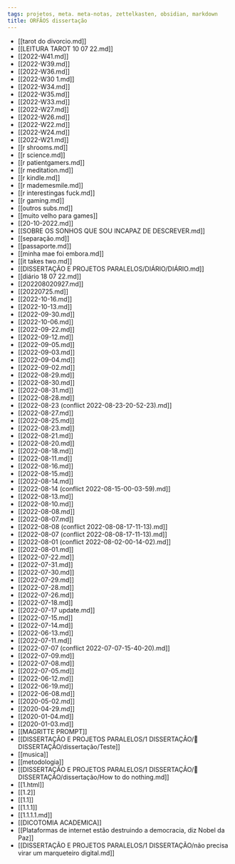 ```yaml
---
tags: projetos, meta. meta-notas, zettelkasten, obsidian, markdown
title: ORFÃOS dissertação
---
```

- [[tarot do divorcio.md]]
- [[LEITURA TAROT 10 07 22.md]]
- [[2022-W41.md]]
- [[2022-W39.md]]
- [[2022-W36.md]]
- [[2022-W30 1.md]]
- [[2022-W34.md]]
- [[2022-W35.md]]
- [[2022-W33.md]]
- [[2022-W27.md]]
- [[2022-W26.md]]
- [[2022-W22.md]]
- [[2022-W24.md]]
- [[2022-W21.md]]
- [[r shrooms.md]]
- [[r science.md]]
- [[r patientgamers.md]]
- [[r meditation.md]]
- [[r kindle.md]]
- [[r mademesmile.md]]
- [[r interestingas fuck.md]]
- [[r gaming.md]]
- [[outros subs.md]]
- [[muito velho para games]]
- [[20-10-2022.md]]
- [[SOBRE OS SONHOS QUE SOU INCAPAZ DE DESCREVER.md]]
- [[separação.md]]
- [[passaporte.md]]
- [[minha mae foi embora.md]]
- [[it takes two.md]]
- [[DISSERTAÇÃO E PROJETOS PARALELOS/DIÁRIO/DIÁRIO.md]]
- [[diário 18 07 22.md]]
- [[202208020927.md]]
- [[20220725.md]]
- [[2022-10-16.md]]
- [[2022-10-13.md]]
- [[2022-09-30.md]]
- [[2022-10-06.md]]
- [[2022-09-22.md]]
- [[2022-09-12.md]]
- [[2022-09-05.md]]
- [[2022-09-03.md]]
- [[2022-09-04.md]]
- [[2022-09-02.md]]
- [[2022-08-29.md]]
- [[2022-08-30.md]]
- [[2022-08-31.md]]
- [[2022-08-28.md]]
- [[2022-08-23 (conflict 2022-08-23-20-52-23).md]]
- [[2022-08-27.md]]
- [[2022-08-25.md]]
- [[2022-08-23.md]]
- [[2022-08-21.md]]
- [[2022-08-20.md]]
- [[2022-08-18.md]]
- [[2022-08-11.md]]
- [[2022-08-16.md]]
- [[2022-08-15.md]]
- [[2022-08-14.md]]
- [[2022-08-14 (conflict 2022-08-15-00-03-59).md]]
- [[2022-08-13.md]]
- [[2022-08-10.md]]
- [[2022-08-08.md]]
- [[2022-08-07.md]]
- [[2022-08-08 (conflict 2022-08-08-17-11-13).md]]
- [[2022-08-07 (conflict 2022-08-08-17-11-13).md]]
- [[2022-08-01 (conflict 2022-08-02-00-14-02).md]]
- [[2022-08-01.md]]
- [[2022-07-22.md]]
- [[2022-07-31.md]]
- [[2022-07-30.md]]
- [[2022-07-29.md]]
- [[2022-07-28.md]]
- [[2022-07-26.md]]
- [[2022-07-18.md]]
- [[2022-07-17 update.md]]
- [[2022-07-15.md]]
- [[2022-07-14.md]]
- [[2022-06-13.md]]
- [[2022-07-11.md]]
- [[2022-07-07 (conflict 2022-07-07-15-40-20).md]]
- [[2022-07-09.md]]
- [[2022-07-08.md]]
- [[2022-07-05.md]]
- [[2022-06-12.md]]
- [[2022-06-19.md]]
- [[2022-06-08.md]]
- [[2020-05-02.md]]
- [[2020-04-29.md]]
- [[2020-01-04.md]]
- [[2020-01-03.md]]
- [[MAGRITTE PROMPT]]
- [[DISSERTAÇÃO E PROJETOS PARALELOS/1 DISSERTAÇÃO/📕 DISSERTAÇÃO/dissertação/Teste]]
- [[musica]]
- [[metodologia]]
- [[DISSERTAÇÃO E PROJETOS PARALELOS/1 DISSERTAÇÃO/📕 DISSERTAÇÃO/dissertação/How to do nothing.md]]
- [[1.html]]
- [[1.2]]
- [[1.1]]
- [[1.1.1]]
- [[1.1.1.1.md]]
- [[DICOTOMIA ACADEMICA]]
- [[Plataformas de internet estão destruindo a democracia, diz Nobel da Paz]]
- [[DISSERTAÇÃO E PROJETOS PARALELOS/1 DISSERTAÇÃO/não precisa virar um marqueteiro digital.md]]
